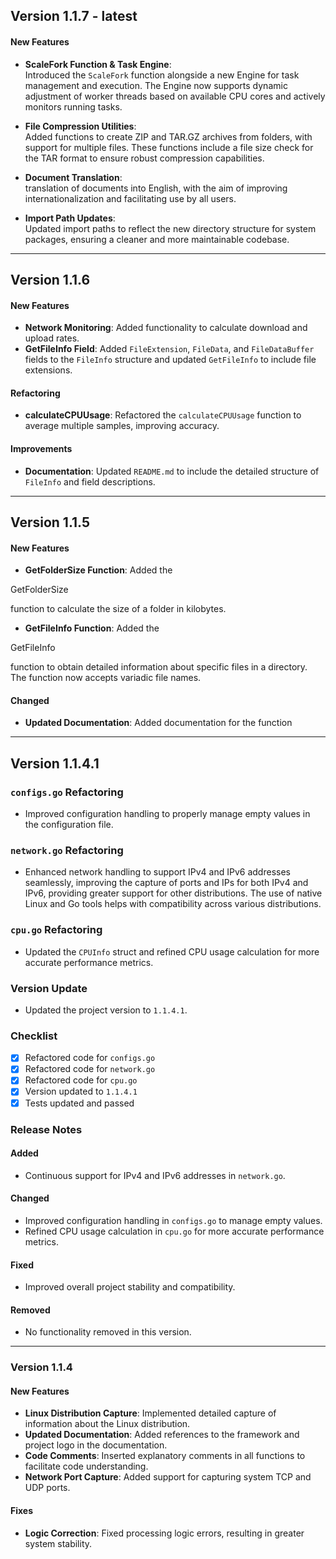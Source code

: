 ## Version 1.1.7 - latest

#### New Features
- **ScaleFork Function & Task Engine**:  
  Introduced the `ScaleFork` function alongside a new Engine for task management and execution. The Engine now supports dynamic adjustment of worker threads based on available CPU cores and actively monitors running tasks.
  
- **File Compression Utilities**:  
  Added functions to create ZIP and TAR.GZ archives from folders, with support for multiple files. These functions include a file size check for the TAR format to ensure robust compression capabilities.
  
- **Document Translation**:  
  translation of documents into English, with the aim of improving internationalization and facilitating use by all users.
  
- **Import Path Updates**:  
  Updated import paths to reflect the new directory structure for system packages, ensuring a cleaner and more maintainable codebase.

---

## Version 1.1.6

#### New Features
- **Network Monitoring**: Added functionality to calculate download and upload rates.
- **GetFileInfo Field**: Added `FileExtension`, `FileData`, and `FileDataBuffer` fields to the `FileInfo` structure and updated `GetFileInfo` to include file extensions.

#### Refactoring
- **calculateCPUUsage**: Refactored the `calculateCPUUsage` function to average multiple samples, improving accuracy.

#### Improvements
- **Documentation**: Updated `README.md` to include the detailed structure of `FileInfo` and field descriptions.

---

## Version 1.1.5

#### New Features
- **GetFolderSize Function**: Added the 

GetFolderSize

 function to calculate the size of a folder in kilobytes.
- **GetFileInfo Function**: Added the 

GetFileInfo

 function to obtain detailed information about specific files in a directory. The function now accepts variadic file names.

#### Changed
- **Updated Documentation**: Added documentation for the function 

---

## Version 1.1.4.1

### `configs.go` Refactoring
- Improved configuration handling to properly manage empty values in the configuration file.

### `network.go` Refactoring
- Enhanced network handling to support IPv4 and IPv6 addresses seamlessly, improving the capture of ports and IPs for both IPv4 and IPv6, providing greater support for other distributions. The use of native Linux and Go tools helps with compatibility across various distributions.

### `cpu.go` Refactoring
- Updated the `CPUInfo` struct and refined CPU usage calculation for more accurate performance metrics.

### Version Update
- Updated the project version to `1.1.4.1`.

### Checklist
- [x] Refactored code for `configs.go`
- [x] Refactored code for `network.go`
- [x] Refactored code for `cpu.go`
- [x] Version updated to `1.1.4.1`
- [x] Tests updated and passed

### Release Notes

#### Added
- Continuous support for IPv4 and IPv6 addresses in `network.go`.

#### Changed
- Improved configuration handling in `configs.go` to manage empty values.
- Refined CPU usage calculation in `cpu.go` for more accurate performance metrics.

#### Fixed
- Improved overall project stability and compatibility.

#### Removed
- No functionality removed in this version.

---

### Version 1.1.4

#### New Features
- **Linux Distribution Capture**: Implemented detailed capture of information about the Linux distribution.
- **Updated Documentation**: Added references to the framework and project logo in the documentation.
- **Code Comments**: Inserted explanatory comments in all functions to facilitate code understanding.
- **Network Port Capture**: Added support for capturing system TCP and UDP ports.

#### Fixes
- **Logic Correction**: Fixed processing logic errors, resulting in greater system stability.
